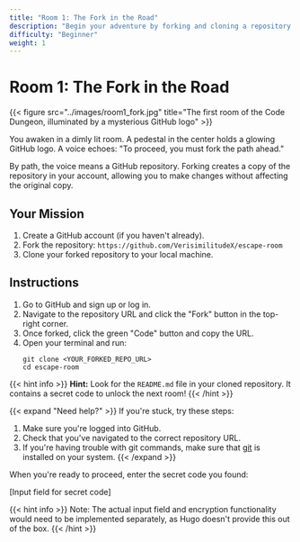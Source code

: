 ```yaml
---
title: "Room 1: The Fork in the Road"
description: "Begin your adventure by forking and cloning a repository."
difficulty: "Beginner"
weight: 1
---
```


# Room 1: The Fork in the Road

{{< figure src="../images/room1_fork.jpg" title="The first room of the Code Dungeon, illuminated by a mysterious GitHub logo" >}}

You awaken in a dimly lit room. A pedestal in the center holds a glowing GitHub logo. A voice echoes: "To proceed, you must fork the path ahead."

By path, the voice means a GitHub repository. Forking creates a copy of the repository in your account, allowing you to make changes without affecting the original copy.

## Your Mission

1. Create a GitHub account (if you haven't already).
2. Fork the repository: `https://github.com/VerisimilitudeX/escape-room`
3. Clone your forked repository to your local machine.

## Instructions

1. Go to GitHub and sign up or log in.
2. Navigate to the repository URL and click the "Fork" button in the top-right corner.
3. Once forked, click the green "Code" button and copy the URL.
4. Open your terminal and run:
   ```
   git clone <YOUR_FORKED_REPO_URL>
   cd escape-room
   ```

{{< hint info >}}
**Hint:** Look for the `README.md` file in your cloned repository. It contains a secret code to unlock the next room!
{{< /hint >}}

{{< expand "Need help?" >}}
If you're stuck, try these steps:
1. Make sure you're logged into GitHub.
2. Check that you've navigated to the correct repository URL.
3. If you're having trouble with git commands, make sure that [git](https://git-scm.com/downloads) is installed on your system.
{{< /expand >}}

When you're ready to proceed, enter the secret code you found:

[Input field for secret code]

{{< hint info >}}
Note: The actual input field and encryption functionality would need to be implemented separately, as Hugo doesn't provide this out of the box.
{{< /hint >}}